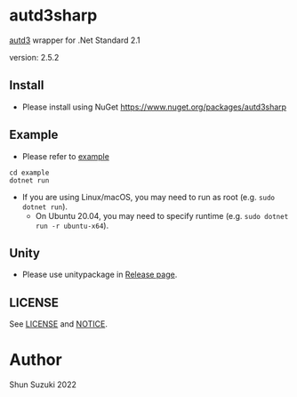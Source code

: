 # autd3sharp

[autd3](https://github.com/shinolab/autd3) wrapper for .Net Standard 2.1

version: 2.5.2

## Install

* Please install using NuGet
    https://www.nuget.org/packages/autd3sharp

## Example

* Please refer to [example](./example)

```
cd example
dotnet run
```

* If you are using Linux/macOS, you may need to run as root (e.g. `sudo dotnet run`).
    * On Ubuntu 20.04, you may need to specify runtime (e.g. `sudo dotnet run -r ubuntu-x64`).

## Unity

* Please use unitypackage in [Release page](https://github.com/shinolab/autd3/releases).

## LICENSE

See [LICENSE](./LICENSE) and [NOTICE](./NOTICE).

# Author

Shun Suzuki 2022
